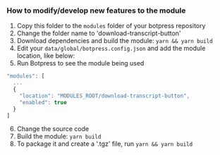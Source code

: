 ### How to modify/develop new features to the module

1. Copy this folder to the `modules` folder of your botpress repository
2. Change the folder name to 'download-transcript-button'
3. Download dependencies and build the module: `yarn && yarn build`
4. Edit your `data/global/botpress.config.json` and add the module location, like below:
5. Run Botpress to see the module being used

```js
"modules": [
  ...
  {
    "location": "MODULES_ROOT/download-transcript-button",
    "enabled": true
  }
]
```

6. Change the source code
7. Build the module: `yarn build`
8. To package it and create a '.tgz' file, run `yarn && yarn build`
